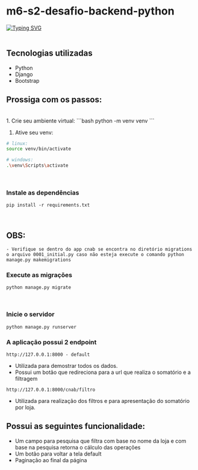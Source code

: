 # m6-s2-desafio-backend-python

 [![Typing SVG](https://readme-typing-svg.herokuapp.com/?font=Roboto&color=e1e1e6&size=35&center=true&vCenter=true&weight=700&width=1000&lines=A+aplicação+consiste+em+parsear+arquivo+de+texto+CNBAB;+salvando+suas+informações+[transações+financeiras];em+uma+base+de+dados;Seja+bem-vindo+!+:%29)](https://git.io/typing-svg)
 <br> 
 <br> 

<h2> Tecnologias utilizadas </h2>
<ul>
    <li>Python</li>
    <li>Django</li>
    <li>Bootstrap</li>
</ul>


<h2>Prossiga com os passos:</h2>

<br>
1. Crie seu ambiente virtual:
```bash
python -m venv venv
```

1. Ative seu venv:
```bash
# linux:
source venv/bin/activate

# windows:
.\venv\Scripts\activate
```
<br> 

### Instale as dependências

```
pip install -r requirements.txt
```
<br>

## OBS:
```
- Verifique se dentro do app cnab se encontra no diretório migrations o arquivo 0001_initial.py caso não esteja execute o comando python manage.py makemigrations
```
### Execute as migrações

```
python manage.py migrate
```
<br> 

### Inicie o servidor

```
python manage.py runserver
```

### A aplicação possui 2 endpoint

```
http://127.0.0.1:8000 - default
```
- Utilizada para demostrar todos os dados.
- Possui um botão que redireciona para a url que realiza o somatório e a filtragem
```
http://127.0.0.1:8000/cnab/filtro
```
 - Utilizada para realização dos filtros e para apresentação do somatório por loja.
## Possui as seguintes funcionalidade:
- Um campo para pesquisa que filtra com base no nome da loja e com base na pesquisa retorna o cálculo das operações
- Um botão para voltar a tela default
- Paginação ao final da página

